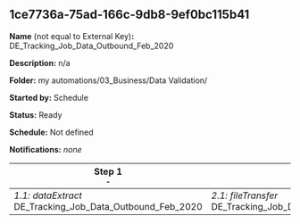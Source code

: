 ## 1ce7736a-75ad-166c-9db8-9ef0bc115b41

**Name** (not equal to External Key)**:** DE_Tracking_Job_Data_Outbound_Feb_2020

**Description:** n/a

**Folder:** my automations/03_Business/Data Validation/

**Started by:** Schedule

**Status:** Ready

**Schedule:** Not defined

**Notifications:** _none_


| Step 1<br>_<small>-</small>_ | Step 2<br>_<small>-</small>_ |
| --- | --- |
| _1.1: dataExtract_<br>DE_Tracking_Job_Data_Outbound_Feb_2020 | _2.1: fileTransfer_<br>DE_Tracking_Job_Data_Outbound_Feb_2020 |

